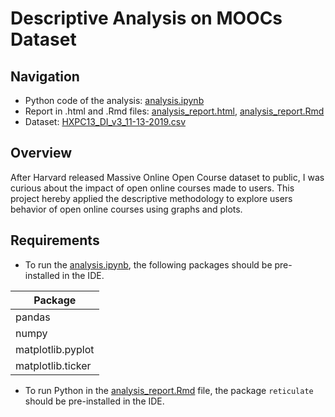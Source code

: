 # Descriptive Analysis on MOOCs Dataset

## Navigation
- Python code of the analysis: [analysis.ipynb](https://github.com/mclu/Descriptive_MOOCs/blob/master/analysis.ipynb)
- Report in .html and .Rmd files: [analysis_report.html](https://github.com/mclu/Descriptive_MOOCs/blob/master/analysis_report.html), [analysis_report.Rmd](https://github.com/mclu/Descriptive_MOOCs/blob/master/analysis_report.Rmd)
- Dataset: [HXPC13_DI_v3_11-13-2019.csv](https://doi.org/10.7910/DVN/26147)

## Overview
After Harvard released Massive Online Open Course dataset to public, I was curious about the impact of open online courses made to users. This project hereby applied the descriptive methodology to explore users behavior of open online courses using graphs and plots.

## Requirements
- To run the [analysis.ipynb](https://github.com/mclu/Descriptive_MOOCs/blob/master/analysis.ipynb), the following packages should be pre-installed in the IDE.

| Package            |
| ------------------ |
| pandas              |
| numpy            |
| matplotlib.pyplot        |
| matplotlib.ticker        |

- To run Python in the [analysis_report.Rmd](https://github.com/mclu/Descriptive_MOOCs/blob/master/analysis_report.Rmd) file, the package `reticulate` should be pre-installed in the IDE.
